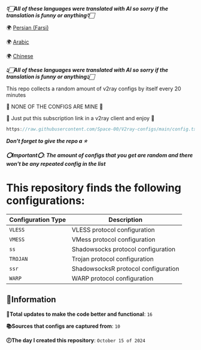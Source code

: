 ***👇🏻All of these languages were translated with AI so sorry if the translation is funny or anything👇🏻***

🌍 [Persian (Farsi)](https://github.com/Space-00/V2ray-configs/blob/main/README_PER.md)

🌍 [Arabic](https://github.com/Space-00/V2ray-configs/blob/main/README_ARABIC.md)

🌍 [Chinese](https://github.com/Space-00/V2ray-configs/blob/main/Chinese.md)

***👆🏻All of these languages were translated with AI so sorry if the translation is funny or anything👆🏻***


This repo collects a random amount of v2ray configs by itself every 20 minutes 

🚫 NONE OF THE CONFIGS ARE MINE 🚫

💙 Just put this subscription link in a v2ray client and enjoy 💙

```javascript
https://raw.githubusercontent.com/Space-00/V2ray-configs/main/config.txt
```

***Don't forget to give the repo a ⭐***

***⭕Important⭕: The amount of configs that you get are random and there won't be any repeated config in the list***


# This repository finds the following configurations:

| Configuration Type | Description                            |
|--------------------|----------------------------------------|
| `VLESS`            | VLESS protocol configuration           |
| `VMESS`            | VMess protocol configuration           |
| `ss`      | Shadowsocks protocol configuration     |
| `TROJAN`           | Trojan protocol configuration          |
| `ssr`     | ShadowsocksR protocol configuration    |
| `WARP`             | WARP protocol configuration            |



**🔵Information**
--------------------

**📝Total updates to make the code better and functional**: `16`

**📚Sources that configs are captured from**: `10`

**🕖The day I created this repository**: `October 15 of 2024`
